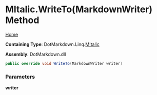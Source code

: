 <a name="_top"></a>

# MItalic\.WriteTo\(MarkdownWriter\) Method

[Home](../../../../README.md#_top)

**Containing Type**: DotMarkdown\.Linq\.[MItalic](../README.md#_top)

**Assembly**: DotMarkdown\.dll

```csharp
public override void WriteTo(MarkdownWriter writer)
```

### Parameters

**writer**